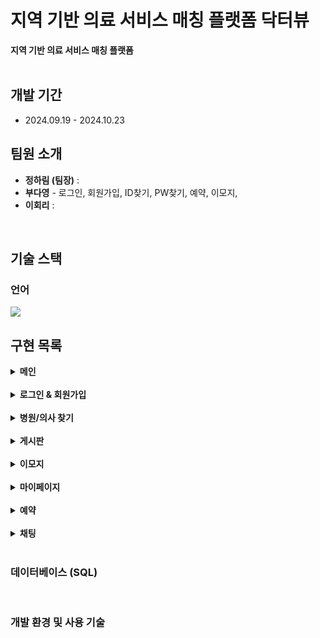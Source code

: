 # 지역 기반 의료 서비스 매칭 플랫폼 닥터뷰
<b>지역 기반 의료 서비스 매칭 플랫폼</b>
<br/>
<br/>

## 개발 기간
<ul>
  <li>2024.09.19 - 2024.10.23</li>
</ul>

## 팀원 소개
<ul>
  <li><b>정하림 (팀장)</b> : </li>
  <li><b>부다영</b> - 로그인, 회원가입, ID찾기, PW찾기, 예약, 이모지, </li>
  <li><b>이회리</b> : </li>
</ul>
<br />


## 기술 스택

### 언어
 <img src="https://img.shields.io/badge/java-007396?style=for-the-badge&logo=java&logoColor=white"> 





## 구현 목록
<details>
  <summary><b>메인</b></summary>
</details>
<br />
<details>
  <summary><b>로그인 & 회원가입</b></summary>
  <div markdown="1">
    <ul>
      <li>로그인</li>
      <li>아이디 찾기</li>
      <li>
        비밀번호 찾기
        <ul>
          <li>이메일로 임시 비밀번호 발급</li>
        </ul>
      </li>
      <li>
        회원가입
        <ul>
          <li>닉네임 랜덤 추천 (일반 회원용)</li>
          <li>영업 시간 및 의료진 등 추가 정보 등록 (병원 회원용)</li>
        </ul>
      </li>
    </ul>
  </div>
</details>
<br />
<details>
  <summary><b>병원/의사 찾기</b></summary>
  <div markdown="1">
    <ul>
      <li>
        공통 (병원/의사)
        <ul>
          <li>목록에서 찜 갯수, 리뷰 평점 및 갯수 확인 가능 </li>
          <li>병원/의사에 대한 찜, 신고 가능</li>
          <li>
            리뷰
            <ul>
              <li>해시태그, 별점 지정하여 리뷰 작성 가능</li>
              <li>리뷰에 대한 답글 작성 가능</li>
              <li>리뷰에 대한 좋아요 가능</li>
            </ul>
          </li>
        </ul>
      </li>
      <li>
        병원 찾기
        <ul>
          <li>지역, 병원명, 전공, 해시태그를 통해 검색 가능</li>
          <li>비동기식 추가 조건 검색</li>
          <li>해시태그 확인 가능</li>
        </ul>
      </li>
      <li>
        의사 찾기
        <ul>
          <li>의사명, 전공을 통해 검색 가능</li>
        </ul>
      </li>
      <li>
        지도로 찾기
        <ul>
          <li>병원명, 전공을 통해 검색 가능</li>
          <li>현재 나의 위치 마커로 표시</li>
          <li>병원들의 위치 마커로 표시</li>
          <li>마커를 통해 상세페이지 진입 가능</li>
          <li>조건에 맞는 병원 필터링 가능</li>
          <li>지도 확대, 축소</li>
          <li>교통정보 확인 가능</li>
        </ul>
      </li>
    </ul>
  </div>
</details>
<br />
<details>
  <summary><b>게시판</b></summary>
  <div markdown="1">
    <ul>
      <li>자유게시판</li>
      <li>상담게시판</li>
      <li>베스트게시판</li>
      <li>내가 쓴 글</li>
      <li>댓글 단 글</li>
      <li>댓글을 기다리는 글 (병원용)</li>
    </ul>
  </div>
</details>
<br />
<details>
  <summary><b>이모지</b></summary>
  <div markdown="1">
    <ul>
      <li>
        나의 이모지
        <ul>
          <li>이모지 변경</li>
          <li>보유 이모지 목록</li>
          <li>현재 적용된 이모지 및 보유 포인트 확인 가능</li>
          <li>이모지 상점 바로가기</li>
        </ul>
      </li>
      <li>
        이모지 상점
        <ul>
          <li>이모지 구매</li>
          <li>현재 적용된 이모지 및 보유 포인트 확인 가능</li>
          <li>나의 이모지 바로가기</li>
        </ul>
      </li>
    </ul>
  </div>
</details>
<br />
<details>
  <summary><b>마이페이지</b></summary>
  <div markdown="1">
    <ul>
      <li>
        공통
        <ul>
          <li>개인정보 수정</li>
          <li>회원 인증</li>
        </ul>
      </li>
      <li>
        회원용
        <ul>
          <li>찜한 병원</li>
          <li>찜한 의사</li>
          <li>작성한 리뷰</li>
          <li>출석체크</li>
        </ul>
      </li>
      <li>
        병원용
        <ul>
          <li>
            의사 관리
            <ul>
              <li>등록된 의사 목록</li>
              <li>등록된 의사 정보 수정</li>
              <li>등록된 의사 삭제</li>
              <li>의사 추가 등록</li>
            </ul>
          </li>
        </ul>
      </li>
    </ul>
  </div>
</details>
<br />
<details>
  <summary><b>예약</b></summary>
  <div markdown="1">
    <ul>
      <li>
        회원용
        <ul>
          <li>예약하기</li>
          <li>예약 내역</li>
          <li>
            예약 관리
            <ul>
              <li>예약 취소</li>
              <li>내역 숨김</li>
              <li>메모 추가 및 수정</li>
            </ul>
          </li>
        </ul>
      </li>
      <li>
        병원용
        <ul>
          <li>예약 목록</li>
          <li>
            예약 관리
            <ul>
              <li>예약 막을 시간 설정</li>
            </ul>
          </li>
        </ul>
      </li>
    </ul>
  </div>
</details>
<br />
<details>
  <summary><b>채팅</b></summary>
</details>
<br />

### 데이터베이스 (SQL)


<br />

### 개발 환경 및 사용 기술


<br />
